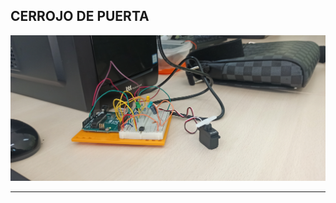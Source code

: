 ## CERROJO DE PUERTA

![](https://github.com/Samael696/arduino/blob/main/IMG_20220126_114944.jpg?raw=true)

---------
